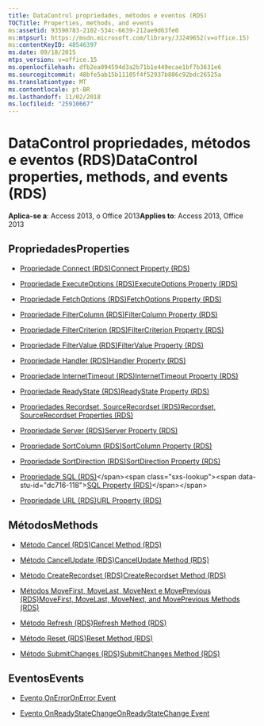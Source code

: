 ```yaml
---
title: DataControl propriedades, métodos e eventos (RDS)
TOCTitle: Properties, methods, and events
ms:assetid: 93590783-2102-534c-6639-212ae9d63fe0
ms:mtpsurl: https://msdn.microsoft.com/library/JJ249652(v=office.15)
ms:contentKeyID: 48546397
ms.date: 09/18/2015
mtps_version: v=office.15
ms.openlocfilehash: dfb2ea094594d3a2b71b1e449ecae1bf7b3631e6
ms.sourcegitcommit: 48bfe5ab15b11105f4f52937b886c92bdc26525a
ms.translationtype: MT
ms.contentlocale: pt-BR
ms.lasthandoff: 11/02/2018
ms.locfileid: "25910667"
---
```

# <a name="datacontrol-properties-methods-and-events-rds"></a><span data-ttu-id="dc716-102">DataControl propriedades, métodos e eventos (RDS)</span><span class="sxs-lookup"><span data-stu-id="dc716-102">DataControl properties, methods, and events (RDS)</span></span>

<span data-ttu-id="dc716-103">**Aplica-se a**: Access 2013, o Office 2013</span><span class="sxs-lookup"><span data-stu-id="dc716-103">**Applies to**: Access 2013, Office 2013</span></span>

## <a name="properties"></a><span data-ttu-id="dc716-104">Propriedades</span><span class="sxs-lookup"><span data-stu-id="dc716-104">Properties</span></span>

- [<span data-ttu-id="dc716-105">Propriedade Connect (RDS)</span><span class="sxs-lookup"><span data-stu-id="dc716-105">Connect Property (RDS)</span></span>](connect-property-rds.md)

- [<span data-ttu-id="dc716-106">Propriedade ExecuteOptions (RDS)</span><span class="sxs-lookup"><span data-stu-id="dc716-106">ExecuteOptions Property (RDS)</span></span>](executeoptions-property-rds.md)

- [<span data-ttu-id="dc716-107">Propriedade FetchOptions (RDS)</span><span class="sxs-lookup"><span data-stu-id="dc716-107">FetchOptions Property (RDS)</span></span>](fetchoptions-property-rds.md)

- [<span data-ttu-id="dc716-108">Propriedade FilterColumn (RDS)</span><span class="sxs-lookup"><span data-stu-id="dc716-108">FilterColumn Property (RDS)</span></span>](filtercolumn-property-rds.md)

- [<span data-ttu-id="dc716-109">Propriedade FilterCriterion (RDS)</span><span class="sxs-lookup"><span data-stu-id="dc716-109">FilterCriterion Property (RDS)</span></span>](filtercriterion-property-rds.md)

- [<span data-ttu-id="dc716-110">Propriedade FilterValue (RDS)</span><span class="sxs-lookup"><span data-stu-id="dc716-110">FilterValue Property (RDS)</span></span>](filtervalue-property-rds.md)

- [<span data-ttu-id="dc716-111">Propriedade Handler (RDS)</span><span class="sxs-lookup"><span data-stu-id="dc716-111">Handler Property (RDS)</span></span>](handler-property-rds.md)

- [<span data-ttu-id="dc716-112">Propriedade InternetTimeout (RDS)</span><span class="sxs-lookup"><span data-stu-id="dc716-112">InternetTimeout Property (RDS)</span></span>](internettimeout-property-rds.md)

- [<span data-ttu-id="dc716-113">Propriedade ReadyState (RDS)</span><span class="sxs-lookup"><span data-stu-id="dc716-113">ReadyState Property (RDS)</span></span>](readystate-property-rds.md)

- [<span data-ttu-id="dc716-114">Propriedades Recordset, SourceRecordset (RDS)</span><span class="sxs-lookup"><span data-stu-id="dc716-114">Recordset, SourceRecordset Properties (RDS)</span></span>](recordset-sourcerecordset-properties-rds.md)

- [<span data-ttu-id="dc716-115">Propriedade Server (RDS)</span><span class="sxs-lookup"><span data-stu-id="dc716-115">Server Property (RDS)</span></span>](server-property-rds.md)

- [<span data-ttu-id="dc716-116">Propriedade SortColumn (RDS)</span><span class="sxs-lookup"><span data-stu-id="dc716-116">SortColumn Property (RDS)</span></span>](sortcolumn-property-rds.md)

- [<span data-ttu-id="dc716-117">Propriedade SortDirection (RDS)</span><span class="sxs-lookup"><span data-stu-id="dc716-117">SortDirection Property (RDS)</span></span>](sortdirection-property-rds.md)

- <span data-ttu-id="dc716-118">[Propriedade SQL (RDS)](https://msdn.microsoft.com/library/jj248989\(v=office.15\))</span><span class="sxs-lookup"><span data-stu-id="dc716-118">[SQL Property (RDS)](https://msdn.microsoft.com/library/jj248989\(v=office.15\))</span></span>

- [<span data-ttu-id="dc716-119">Propriedade URL (RDS)</span><span class="sxs-lookup"><span data-stu-id="dc716-119">URL Property (RDS)</span></span>](url-property-rds.md)

## <a name="methods"></a><span data-ttu-id="dc716-120">Métodos</span><span class="sxs-lookup"><span data-stu-id="dc716-120">Methods</span></span>

- [<span data-ttu-id="dc716-121">Método Cancel (RDS)</span><span class="sxs-lookup"><span data-stu-id="dc716-121">Cancel Method (RDS)</span></span>](cancel-method-rds.md)

- [<span data-ttu-id="dc716-122">Método CancelUpdate (RDS)</span><span class="sxs-lookup"><span data-stu-id="dc716-122">CancelUpdate Method (RDS)</span></span>](cancelupdate-method-rds.md)

- [<span data-ttu-id="dc716-123">Método CreateRecordset (RDS)</span><span class="sxs-lookup"><span data-stu-id="dc716-123">CreateRecordset Method (RDS)</span></span>](createrecordset-method-rds.md)

- [<span data-ttu-id="dc716-124">Métodos MoveFirst, MoveLast, MoveNext e MovePrevious (RDS)</span><span class="sxs-lookup"><span data-stu-id="dc716-124">MoveFirst, MoveLast, MoveNext, and MovePrevious Methods (RDS)</span></span>](movefirst-movelast-movenext-and-moveprevious-methods-rds.md)

- [<span data-ttu-id="dc716-125">Método Refresh (RDS)</span><span class="sxs-lookup"><span data-stu-id="dc716-125">Refresh Method (RDS)</span></span>](refresh-method-rds.md)

- [<span data-ttu-id="dc716-126">Método Reset (RDS)</span><span class="sxs-lookup"><span data-stu-id="dc716-126">Reset Method (RDS)</span></span>](reset-method-rds.md)

- [<span data-ttu-id="dc716-127">Método SubmitChanges (RDS)</span><span class="sxs-lookup"><span data-stu-id="dc716-127">SubmitChanges Method (RDS)</span></span>](submitchanges-method-rds.md)

## <a name="events"></a><span data-ttu-id="dc716-128">Eventos</span><span class="sxs-lookup"><span data-stu-id="dc716-128">Events</span></span>

- [<span data-ttu-id="dc716-129">Evento OnError</span><span class="sxs-lookup"><span data-stu-id="dc716-129">OnError Event</span></span>](onerror-event-rds.md)

- [<span data-ttu-id="dc716-130">Evento OnReadyStateChange</span><span class="sxs-lookup"><span data-stu-id="dc716-130">OnReadyStateChange Event</span></span>](onreadystatechange-event-rds.md)

